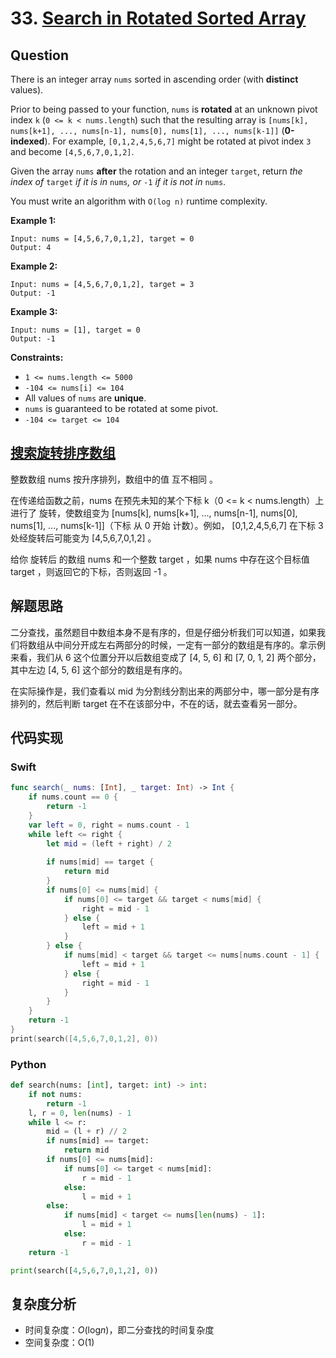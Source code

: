 # 33. [Search in Rotated Sorted Array](https://leetcode.com/problems/search-in-rotated-sorted-array)

## Question

There is an integer array `nums` sorted in ascending order (with **distinct** values).

Prior to being passed to your function, `nums` is **rotated** at an unknown pivot index `k` (`0 <= k < nums.length`) such that the resulting array is `[nums[k], nums[k+1], ..., nums[n-1], nums[0], nums[1], ..., nums[k-1]]` (**0-indexed**). For example, `[0,1,2,4,5,6,7]` might be rotated at pivot index `3` and become `[4,5,6,7,0,1,2]`.

Given the array `nums` **after** the rotation and an integer `target`, return *the index of* `target` *if it is in* `nums`*, or* `-1` *if it is not in* `nums`.

You must write an algorithm with `O(log n)` runtime complexity.

**Example 1:**

```
Input: nums = [4,5,6,7,0,1,2], target = 0
Output: 4
```

**Example 2:**

```
Input: nums = [4,5,6,7,0,1,2], target = 3
Output: -1
```

**Example 3:**

```
Input: nums = [1], target = 0
Output: -1
```

**Constraints:**

- `1 <= nums.length <= 5000`
- `-104 <= nums[i] <= 104`
- All values of `nums` are **unique**.
- `nums` is guaranteed to be rotated at some pivot.
- `-104 <= target <= 104`

## [搜索旋转排序数组](https://leetcode-cn.com/problems/search-in-rotated-sorted-array)

整数数组 nums 按升序排列，数组中的值 互不相同 。

在传递给函数之前，nums 在预先未知的某个下标 k（0 <= k < nums.length）上进行了 旋转，使数组变为 [nums[k], nums[k+1], ..., nums[n-1], nums[0], nums[1], ..., nums[k-1]]（下标 从 0 开始 计数）。例如， [0,1,2,4,5,6,7] 在下标 3 处经旋转后可能变为 [4,5,6,7,0,1,2] 。

给你 旋转后 的数组 nums 和一个整数 target ，如果 nums 中存在这个目标值 target ，则返回它的下标，否则返回 -1 。

## 解题思路

二分查找，虽然题目中数组本身不是有序的，但是仔细分析我们可以知道，如果我们将数组从中间分开成左右两部分的时候，一定有一部分的数组是有序的。拿示例来看，我们从 6 这个位置分开以后数组变成了 [4, 5, 6] 和 [7, 0, 1, 2] 两个部分，其中左边 [4, 5, 6] 这个部分的数组是有序的。

在实际操作是，我们查看以 mid 为分割线分割出来的两部分中，哪一部分是有序排列的，然后判断 target 在不在该部分中，不在的话，就去查看另一部分。

## 代码实现

### Swift

```swift
func search(_ nums: [Int], _ target: Int) -> Int {
    if nums.count == 0 {
        return -1
    }
    var left = 0, right = nums.count - 1
    while left <= right {
        let mid = (left + right) / 2
        
        if nums[mid] == target {
            return mid
        }
        if nums[0] <= nums[mid] {
            if nums[0] <= target && target < nums[mid] {
                right = mid - 1
            } else {
                left = mid + 1
            }
        } else {
            if nums[mid] < target && target <= nums[nums.count - 1] {
                left = mid + 1
            } else {
                right = mid - 1
            }
        }
    }
    return -1
}
print(search([4,5,6,7,0,1,2], 0))
```

### Python

```python
def search(nums: [int], target: int) -> int:
    if not nums:
        return -1
    l, r = 0, len(nums) - 1
    while l <= r:
        mid = (l + r) // 2
        if nums[mid] == target:
            return mid
        if nums[0] <= nums[mid]:
            if nums[0] <= target < nums[mid]:
                r = mid - 1
            else:
                l = mid + 1
        else:
            if nums[mid] < target <= nums[len(nums) - 1]:
                l = mid + 1
            else:
                r = mid - 1
    return -1

print(search([4,5,6,7,0,1,2], 0))
```

## 复杂度分析

- 时间复杂度：*O*(log*n*)，即二分查找的时间复杂度
- 空间复杂度：O(1)
